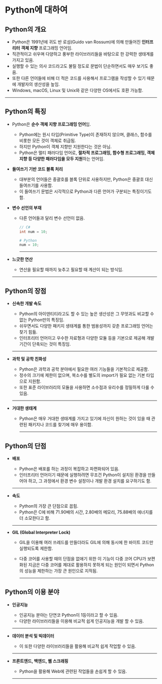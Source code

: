# Python에 대하여

## Python의 개요

- Python은 1991년에 귀도 반 로섬(Guido van Rossum)에 의해 만들어진 **인터프리터** **객체 지향** 프로그래밍 언어임.
- 직관적이고 쉬우며 다양하고 풍부한 라이브러리들을 바탕으로 한 강력한 생태계를 가지고 있음.
- 실행할 수 있는 의사 코드라고도 불릴 정도로 문법이 단순하면서도 매우 보기도 좋음.
- 또한 다른 언어들에 비해 더 적은 코드를 사용해서 프로그램을 작성할 수 있기 때문에 개발자의 생산성을 높임.
- Windows, macOS, Linux 및 Unix와 같은 다양한 OS에서도 호환 가능함.

---

## Python의 특징

- Python은 **순수 객체 지향 프로그래밍 언어**임.
    - Python에는 원시 타입(Primitive Type)이 존재하지 않으며, 클래스, 함수를 비롯한 모든 것이 객체로 취급됨.
    - 하지만 Python이 객체 지향만 지원한다는 것은 아님.
    - Python은 멀티 패러다임 언어로, **절차적 프로그래밍, 함수형 프로그래밍, 객체 지향 등 다양한 패러다임을 모두 지원**하는 언어임.
- **들여쓰기 기반 코드 블록 처리**
    - 대부분의 언어들은 중괄호를 블록 단위로 사용하지만, Python은 중괄호 대신 들여쓰기를 사용함.
    - 이 들여쓰기 문법은 시각적으로 Python과 다른 언어가 구분되는 특징이기도 함.
- **변수 선언의 부재**
    - 다른 언어들과 달리 변수 선언이 없음.
        
        ```csharp
        // C#
        int num = 10;
        ```
        
        ```python
        # Python
        num = 10;
        ```
        
        ---
        
- **느긋한 연산**
    - 연산을 필요할 때까지 늦추고 필요할 때 계산이 되는 방식임.
    
    ---
    

## Python의 장점

- **신속한 개발 속도**
    - Python의 아이덴티티라고도 할 수 있는 높은 생산성은 그 무엇과도 비교할 수 없는 Python만의 특징임.
    - 쉬우면서도 다양한 패키지 생태계를 통한 범용성까지 갖춘 프로그래밍 언어는 찾기 힘듦.
    - 인터프리터 언어이고 우수한 자료형과 다양한 모듈 등을 기본으로 제공해 개발 기간이 단축되는 것이 특징임.
    
    ---
    
- **과학 및 공학 친화성**
    - Python은 과학과 공학 분야에서 필요한 여러 기능들을 기본적으로 제공함.
    - 정수의 크기에 제한이 없으며, 복소수를 별도의 import가 필요 없는 기본 타입으로 지원함.
    - 또한 표준 라이브러리의 모듈을 사용하면 소수점과 유리수를 정밀하게 다룰 수 있음.
    
    ---
    
- **거대한 생태계**
    - Python은 매우 거대한 생태계를 가지고 있기에 자신이 원하는 것이 있을 때 관련된 패키지나 코드를 찾기에 매우 용이함.
        
        ---
        

## Python의 단점

- **배포**
    - Python은 배포를 하는 과정이 복잡하고 파편화되어 있음.
    - 인터프리터 언어이기 때문에 실행하려면 무조건 Python이 설치된 환경을 만들어야 하고, 그 과정에서 환경 변수 설정이나 개발 환경 설치를 요구하기도 함.
    
    ---
    
- **속도**
    - Python의 가장 큰 단점으로 꼽힘.
    - Python은 C에 비해 71.90배의 시간, 2.80배의 메모리, 75.88배의 에너지를 더 소모한다고 함.
    
    ---
    
- **GIL (Global Interpreter Lock)**
    - GIL을 이용해 여러 쓰레드를 만들더라도 GIL에 의해 동시에 한 바이트 코드만 실행되도록 제한함.
    - 다중 코어를 사용할 때의 단점을 없애기 위한 이 기능이 다중 코어 CPU가 보편화된 지금은 다중 코어를 제대로 활용하지 못하게 되는 원인이 되면서  Python의 성능을 제한하는 가장 큰 원인으로 지적됨.
        
        ---
        

## Python의 이용 분야

- **인공지능**
    - 인공지능 분야는 단연코 Python이 1등이라고 할 수 있음.
    - 다양한 라이브러리들을 이용해 비교적 쉽게 인공지능을 개발 할 수 있음.
    
    ---
    
- **데이터 분석 및 빅데이터**
    - 이 또한 다양한 라이브러리들을 활용해 비교적 쉽게 작업할 수 있음.
    
    ---
    
- **프론트엔드, 백엔드, 웹 스크래핑**
    - Python을 활용해 Web에 관련된 작업들을 손쉽게 할 수 있음.
    
    ---
